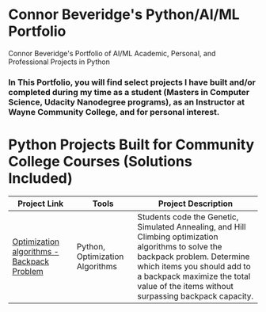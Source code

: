 # Connor Beveridge's Python/AI/ML Portfolio

Connor Beveridge's Portfolio of AI/ML Academic, Personal, and Professional Projects in Python

### In This Portfolio, you will find select projects I have built and/or completed during my time as a student (Masters in Computer Science, Udacity Nanodegree programs), as an Instructor at Wayne Community College, and for personal interest.

# Python Projects Built for Community College Courses (Solutions Included)

| Project Link | Tools | Project Description |
|---|---|---|
| [Optimization algorithms - Backpack Problem](https://github.com/cbeveridge00/Connor_Portfolio/tree/main/backpack) | Python, Optimization Algorithms | Students code the Genetic, Simulated Annealing, and Hill Climbing optimization algorithms to solve the backpack problem. Determine which items you should add to a backpack maximize the total value of the items without surpassing backpack capacity. |





